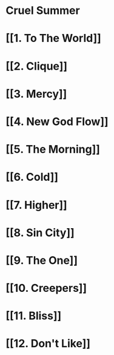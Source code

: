 # Cruel Summer

# [[1. To The World]]

# [[2. Clique]]

# [[3. Mercy]]

# [[4. New God Flow]]

# [[5. The Morning]]

# [[6. Cold]]

# [[7. Higher]]

# [[8. Sin City]]

# [[9. The One]]

# [[10. Creepers]]

# [[11. Bliss]]

# [[12. Don't Like]]
